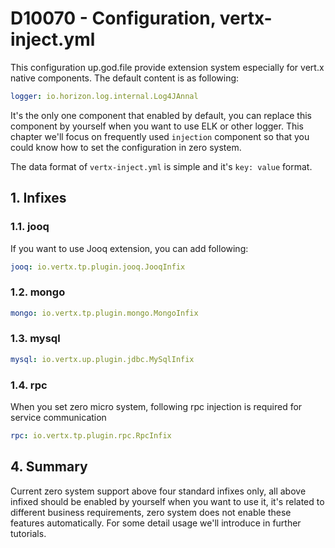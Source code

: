 # D10070 - Configuration, vertx-inject.yml

This configuration up.god.file provide extension system especially for vert.x native components. The default content is
as following:

```yaml
logger: io.horizon.log.internal.Log4JAnnal
```

It's the only one component that enabled by default, you can replace this component by yourself when you want to use ELK
or other logger. This chapter we'll focus on frequently used `injection` component so that you could know how to set the
configuration in zero system.

The data format of `vertx-inject.yml` is simple and it's `key: value` format.

## 1. Infixes

### 1.1. jooq

If you want to use Jooq extension, you can add following:

```yaml
jooq: io.vertx.tp.plugin.jooq.JooqInfix
```

### 1.2. mongo

```yaml
mongo: io.vertx.tp.plugin.mongo.MongoInfix
```

### 1.3. mysql

```yaml
mysql: io.vertx.up.plugin.jdbc.MySqlInfix
```

### 1.4. rpc

When you set zero micro system, following rpc injection is required for service communication

```yaml
rpc: io.vertx.tp.plugin.rpc.RpcInfix
```

## 4. Summary

Current zero system support above four standard infixes only, all above infixed should be enabled by yourself when you
want to use it, it's related to different business requirements, zero system does not enable these features
automatically. For some detail usage we'll introduce in further tutorials.

